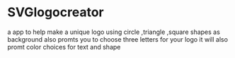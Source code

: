 # SVGlogocreator
a app to help make a unique logo 
using circle ,triangle ,square shapes as background
also promts you to choose three letters for your logo
it will also promt color choices for text and shape 
